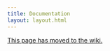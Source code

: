 ```yaml
---
title: Documentation
layout: layout.html
---
```

<a href="http://wiki.opengrads.org/index.php?title=OpenGrADS_Documentation">This page has moved to the wiki.</a>
